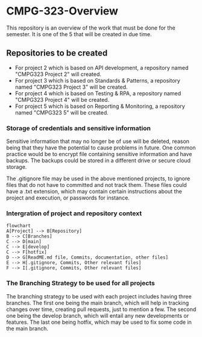 # CMPG-323-Overview
This repository is an overview of the work that must be done for the semester. It is one of the 5 that will be created in due time.

## Repositories to be created
- For project 2 which is based on API development, a repository named "CMPG323 Project 2" will created.
- For project 3 which is based on Standards & Patterns, a repository named "CMPG323 Project 3" will be created.
- For project 4 which is based on Testing & RPA, a repository named "CMPG323 Project 4" will be created.
- For project 5 which is based on Reporting & Monitoring, a repository named "CMPG323 5" will be created.

### Storage of credentials and sensitive information
Sensitive information that may no longer be of use will be deleted, reason being that they have the potential to cause problems in future. One common practice would be to encrypt file containing sensitive information and have backups. The backups could be stored in a different drive or secure cloud storage. 

The .gitignore file may be used in the above mentioned projects, to ignore files that do not have to committed and not track them. These files could have a .txt extension, which may contain certain instructions about the project and execution, or passwords for instance. 

### Intergration of project and repository context 

```mermaid
flowchart
A[Project] --> B[Repository]
B --> C[Branches]
C --> D[main]
C --> E[develop]
C --> F[hotfix]
D --> G[ReadME.md file, Commits, documentation, other files]
E --> H[.gitignore, Commits, Other relevant files]
F --> I[.gitignore, Commits, Other relevant files]

```

### The Branching Strategy to be used for all projects
The branching strategy to be used with each project includes having three branches. The first one being the main branch, which will help in tracking changes over time, creating pull requests, just to mention a few. The second one being the develop branch, which will entail any new developments or features. The last one being hotfix, which may be used to fix some code in the main branch. 
